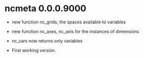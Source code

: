 # ncmeta 0.0.0.9000

* new function nc_grids, the spaces available to variables

* new function nc_axes, nc_axis for the instances of dimensions

* nc_vars now returns only variables

* First working version. 


